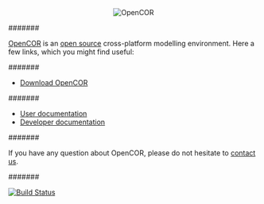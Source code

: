 <div style="text-align: center"><img src="http://www.opencor.ws/res/pics/logo.png" alt="OpenCOR" /></div>

#######

[OpenCOR](http://www.opencor.ws/) is an [open source](http://www.opencor.ws/user/licensing.html) cross-platform modelling environment. Here a few links, which you might find useful:

#######

  * [Download OpenCOR](http://www.opencor.ws/downloads/index.php)

#######

  * [User documentation](http://www.opencor.ws/user/index.html)
  * [Developer documentation](http://www.opencor.ws/developer/index.html)

#######

If you have any question about OpenCOR, please do not hesitate to [contact us](http://www.opencor.ws/user/contactUs.html).

#######

[![Build Status](https://travis-ci.org/opencor/opencor.png)](https://travis-ci.org/opencor/opencor)

